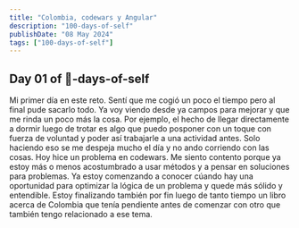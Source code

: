 ```yaml
---
title: "Colombia, codewars y Angular"
description: "100-days-of-self"
publishDate: "08 May 2024"
tags: ["100-days-of-self"]
---
```


## Day 01 of 💯-days-of-self

Mi primer día en este reto. Sentí que me cogió un poco el tiempo pero al final
pude sacarlo todo. Ya voy viendo desde ya campos para mejorar y que me rinda un
poco más la cosa. Por ejemplo, el hecho de llegar directamente a dormir luego de trotar
es algo que puedo posponer con un toque con fuerza de voluntad y poder así
trabajarle a una actividad antes. Solo haciendo eso se me despeja mucho el día
y no ando corriendo con las cosas.
Hoy hice un problema en codewars. Me siento contento porque ya estoy
más o menos acostumbrado a usar métodos y a pensar en soluciones para problemas.
Ya estoy comenzando a conocer cúando hay una oportunidad para optimizar la lógica
de un problema y quede más sólido y entendible.
Estoy finalizando también por fin luego de tanto tiempo un libro acerca de Colombia
que tenía pendiente antes de comenzar con otro que también tengo relacionado a ese tema.
